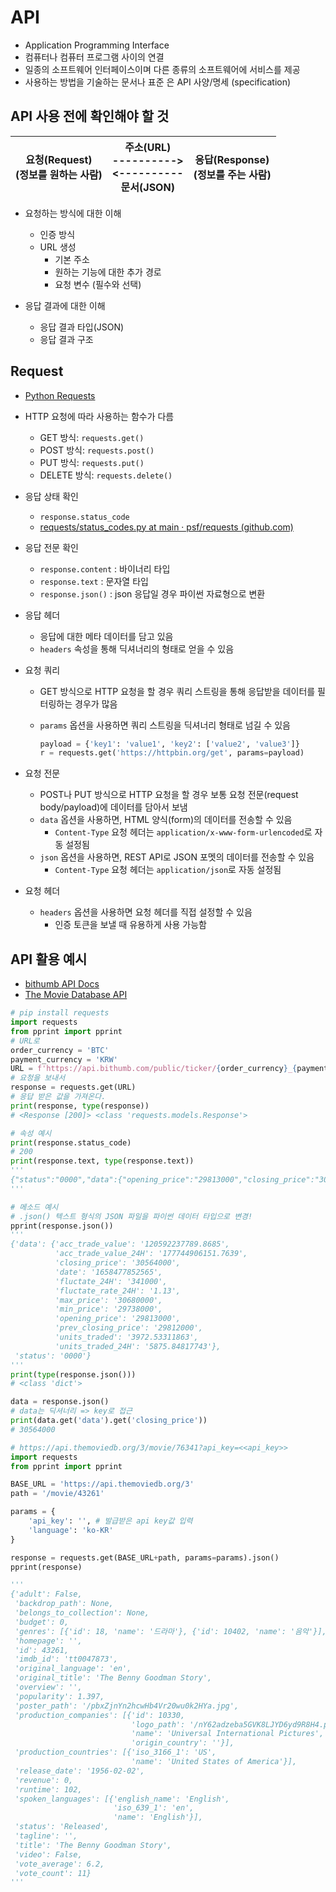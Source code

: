 # API

- Application Programming Interface
- 컴퓨터나 컴퓨터 프로그램 사이의 연결
- 일종의 소프트웨어 인터페이스이며 다른 종류의 소프트웨어에 서비스를 제공
- 사용하는 방법을 기술하는 문서나 표준 은 API 사양/명세 (specification)

## API 사용 전에 확인해야 할 것

| 요청(Request)<br/>(정보를 원하는 사람) | 주소(URL)<br/>----------><br/><----------<br/>문서(JSON) | 응답(Response)<br/>(정보를 주는 사람) |
| :------------------------------------: | :------------------------------------------------------: | :-----------------------------------: |

- 요청하는 방식에 대한 이해
  - 인증 방식
  - URL 생성
    - 기본 주소
    - 원하는 기능에 대한 추가 경로
    - 요청 변수 (필수와 선택)

- 응답 결과에 대한 이해
  - 응답 결과 타입(JSON)
  - 응답 결과 구조

## Request

- [Python Requests](https://requests.readthedocs.io/en/latest/)

- HTTP 요청에 따라 사용하는 함수가 다름

  - GET 방식: `requests.get()`
  - POST 방식: `requests.post()`
  - PUT 방식: `requests.put()`
  - DELETE 방식: `requests.delete()`

- 응답 상태 확인

  - `response.status_code`
  - [requests/status_codes.py at main · psf/requests (github.com)](https://github.com/psf/requests/blob/main/requests/status_codes.py)

- 응답 전문 확인

  - `response.content` : 바이너리 타입
  - `response.text` : 문자열 타입
  - `response.json()` : json 응답일 경우 파이썬 자료형으로 변환

- 응답 헤더

  - 응답에 대한 메타 데이터를 담고 있음
  - `headers` 속성을 통해 딕셔너리의 형태로 얻을 수 있음

- 요청 쿼리

  - GET 방식으로 HTTP 요청을 할 경우 쿼리 스트링을 통해 응답받을 데이터를 필터링하는 경우가 많음

  - `params` 옵션을 사용하면 쿼리 스트링을 딕셔너리 형태로 넘길 수 있음

    ```python
    payload = {'key1': 'value1', 'key2': ['value2', 'value3']}
    r = requests.get('https://httpbin.org/get', params=payload)
    ```

- 요청 전문

  - POST나 PUT 방식으로 HTTP 요청을 할 경우 보통 요청 전문(request body/payload)에 데이터를 담아서 보냄
  - `data` 옵션을 사용하면, HTML 양식(form)의 데이터를 전송할 수 있음
    -  `Content-Type` 요청 헤더는 `application/x-www-form-urlencoded`로 자동 설정됨
  - `json` 옵션을 사용하면, REST API로 JSON 포멧의 데이터를 전송할 수 있음
    - `Content-Type` 요청 헤더는 `application/json`로 자동 설정됨

- 요청 헤더

  - `headers` 옵션을 사용하면 요청 헤더를 직접 설정할 수 있음
    - 인증 토큰을 보낼 때 유용하게 사용 가능함

## API 활용 예시

- [bithumb API Docs](https://apidocs.bithumb.com/reference)
- [The Movie Database API](https://developers.themoviedb.org/3)

```python
# pip install requests 
import requests
from pprint import pprint
# URL로
order_currency = 'BTC' 
payment_currency = 'KRW' 
URL = f'https://api.bithumb.com/public/ticker/{order_currency}_{payment_currency}'
# 요청을 보내서
response = requests.get(URL)
# 응답 받은 값을 가져온다.
print(response, type(response)) 
# <Response [200]> <class 'requests.models.Response'>

# 속성 예시
print(response.status_code) 
# 200 
print(response.text, type(response.text)) 
'''
{"status":"0000","data":{"opening_price":"29813000","closing_price":"30564000","min_price":"29738000","max_price":"30680000","units_traded":"3972.53311863","acc_trade_value":"120592237789.8685","prev_closing_price":"29812000","units_traded_24H":"5875.84817743","acc_trade_value_24H":"177744906151.7639","fluctate_24H":"341000","fluctate_rate_24H":"1.13","date":"1658477852565"}} <class 'str'>
''' 

# 메소드 예시
# .json() 텍스트 형식의 JSON 파일을 파이썬 데이터 타입으로 변경!
pprint(response.json())
'''
{'data': {'acc_trade_value': '120592237789.8685',
          'acc_trade_value_24H': '177744906151.7639',
          'closing_price': '30564000',
          'date': '1658477852565',
          'fluctate_24H': '341000',
          'fluctate_rate_24H': '1.13',
          'max_price': '30680000',
          'min_price': '29738000',
          'opening_price': '29813000',
          'prev_closing_price': '29812000',
          'units_traded': '3972.53311863',
          'units_traded_24H': '5875.84817743'},
 'status': '0000'}
'''
print(type(response.json())) 
# <class 'dict'>

data = response.json()
# data는 딕셔너리 => key로 접근
print(data.get('data').get('closing_price'))
# 30564000
```

```python
# https://api.themoviedb.org/3/movie/76341?api_key=<<api_key>>
import requests
from pprint import pprint

BASE_URL = 'https://api.themoviedb.org/3'
path = '/movie/43261'

params = {
    'api_key': '', # 발급받은 api key값 입력
    'language': 'ko-KR'
}

response = requests.get(BASE_URL+path, params=params).json()
pprint(response)

'''
{'adult': False,
 'backdrop_path': None,
 'belongs_to_collection': None,
 'budget': 0,
 'genres': [{'id': 18, 'name': '드라마'}, {'id': 10402, 'name': '음악'}],
 'homepage': '',
 'id': 43261,
 'imdb_id': 'tt0047873',
 'original_language': 'en',
 'original_title': 'The Benny Goodman Story',
 'overview': '',
 'popularity': 1.397,
 'poster_path': '/pbxZjnYn2hcwHb4Vr20wu0k2HYa.jpg',
 'production_companies': [{'id': 10330,
                           'logo_path': '/nY62adzeba5GVK8LJYD6yd9R8H4.png',
                           'name': 'Universal International Pictures',
                           'origin_country': ''}],
 'production_countries': [{'iso_3166_1': 'US',
                           'name': 'United States of America'}],
 'release_date': '1956-02-02',
 'revenue': 0,
 'runtime': 102,
 'spoken_languages': [{'english_name': 'English',
                       'iso_639_1': 'en',
                       'name': 'English'}],
 'status': 'Released',
 'tagline': '',
 'title': 'The Benny Goodman Story',
 'video': False,
 'vote_average': 6.2,
 'vote_count': 11}
'''
```

